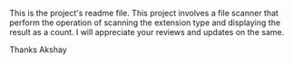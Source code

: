 This is the project's readme file. 
This project involves a file scanner that perform the operation of scanning the extension type and displaying the result as a count. 
I will appreciate your reviews and updates on the same.

Thanks
Akshay